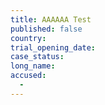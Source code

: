 ```yaml
---
title: AAAAAA Test
published: false
country:
trial_opening_date:
case_status:
long_name:
accused:
  -
---
```

